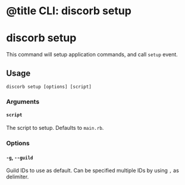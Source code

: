 # @title CLI: discorb setup

# discorb setup

This command will setup application commands, and call `setup` event.

## Usage

```
discorb setup [options] [script]
```

### Arguments

#### `script`

The script to setup. Defaults to `main.rb`.

### Options

#### `-g`, `--guild`

Guild IDs to use as default. Can be specified multiple IDs by using `,` as delimiter.
